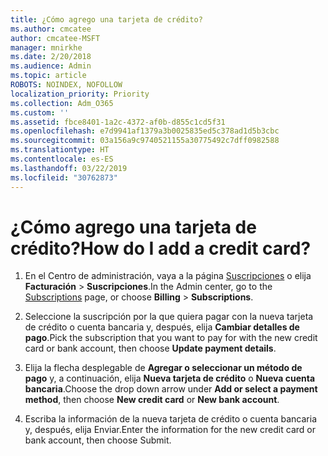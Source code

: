 ```yaml
---
title: ¿Cómo agrego una tarjeta de crédito?
ms.author: cmcatee
author: cmcatee-MSFT
manager: mnirkhe
ms.date: 2/20/2018
ms.audience: Admin
ms.topic: article
ROBOTS: NOINDEX, NOFOLLOW
localization_priority: Priority
ms.collection: Adm_O365
ms.custom: ''
ms.assetid: fbce8401-1a2c-4372-af0b-d855c1cd5f31
ms.openlocfilehash: e7d9941af1379a3b0025835ed5c378ad1d5b3cbc
ms.sourcegitcommit: 03a156a9c9740521155a30775492c7dff0982588
ms.translationtype: HT
ms.contentlocale: es-ES
ms.lasthandoff: 03/22/2019
ms.locfileid: "30762873"
---
```

# <a name="how-do-i-add-a-credit-card"></a><span data-ttu-id="8adc4-102">¿Cómo agrego una tarjeta de crédito?</span><span class="sxs-lookup"><span data-stu-id="8adc4-102">How do I add a credit card?</span></span>

1. <span data-ttu-id="8adc4-103">En el Centro de administración, vaya a la página [Suscripciones](https://go.microsoft.com/fwlink/p/?linkid=842054) o elija **Facturación** \> **Suscripciones**.</span><span class="sxs-lookup"><span data-stu-id="8adc4-103">In the Admin center, go to the [Subscriptions](https://go.microsoft.com/fwlink/p/?linkid=842054) page, or choose **Billing** \> **Subscriptions**.</span></span>
    
2. <span data-ttu-id="8adc4-104">Seleccione la suscripción por la que quiera pagar con la nueva tarjeta de crédito o cuenta bancaria y, después, elija **Cambiar detalles de pago**.</span><span class="sxs-lookup"><span data-stu-id="8adc4-104">Pick the subscription that you want to pay for with the new credit card or bank account, then choose **Update payment details**.</span></span>
    
3. <span data-ttu-id="8adc4-105">Elija la flecha desplegable de **Agregar o seleccionar un método de pago** y, a continuación, elija **Nueva tarjeta de crédito** o **Nueva cuenta bancaria**.</span><span class="sxs-lookup"><span data-stu-id="8adc4-105">Choose the drop down arrow under **Add or select a payment method**, then choose **New credit card** or **New bank account**.</span></span>
    
4. <span data-ttu-id="8adc4-106">Escriba la información de la nueva tarjeta de crédito o cuenta bancaria y, después, elija Enviar.</span><span class="sxs-lookup"><span data-stu-id="8adc4-106">Enter the information for the new credit card or bank account, then choose Submit.</span></span>
    

